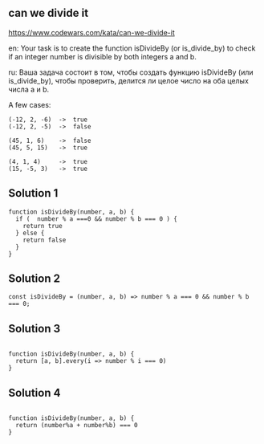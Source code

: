 ## can we divide it
https://www.codewars.com/kata/can-we-divide-it

en: Your task is to create the function isDivideBy (or is_divide_by) to check if an integer number is divisible by both integers a and b.

ru: Ваша задача состоит в том, чтобы создать функцию isDivideBy (или is_divide_by), чтобы проверить, делится ли целое число на оба целых числа a и b.

A few cases:

```
(-12, 2, -6)  ->  true
(-12, 2, -5)  ->  false

(45, 1, 6)    ->  false
(45, 5, 15)   ->  true

(4, 1, 4)     ->  true
(15, -5, 3)   ->  true
```

## Solution 1
```
function isDivideBy(number, a, b) {
  if (  number % a ===0 && number % b === 0 ) {
    return true
  } else {
    return false
  }
}
```

## Solution 2
```
const isDivideBy = (number, a, b) => number % a === 0 && number % b === 0;

```

## Solution 3
```

function isDivideBy(number, a, b) {
  return [a, b].every(i => number % i === 0)
}

```

## Solution 4
```

function isDivideBy(number, a, b) {
  return (number%a + number%b) === 0
}

```
